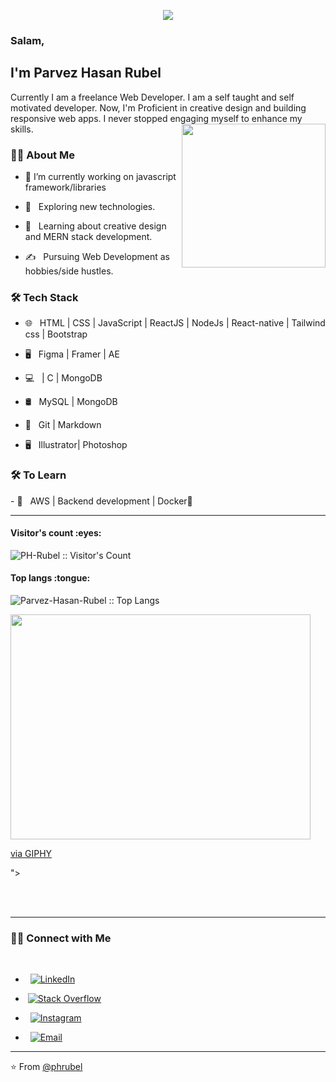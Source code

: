 
<p align="center">
  <img src="https://github.com/thompsonemerson/thompsonemerson/raw/master/cover-thompson.png" />
</p>

<!--
### Hi there 👋, my name is Parvez Hasan Rubel
Currently I am a freelance Web Developer. I am a self taught and self motivated developer. Now, I'm Proficient in creative  design and building responsive web apps. I never stopped engaging myself to enhance my skills.
Skills: REACT / REACT-NATIVE / JS / HTML / CSS
- 🔭 I’m currently working on javascript framework/libraries 
- 🌱 I’m currently learning MERN stack 
- 🤔 I’m looking for help with React Projects  
-->

### Salam,<h2> I'm Parvez Hasan Rubel</h2>
Currently I am a freelance Web Developer. I am a self taught and self motivated developer. Now, I'm Proficient in creative  design and building responsive web apps. I never stopped engaging myself to enhance my skills.
<img align='right' src="https://media.giphy.com/media/M9gbBd9nbDrOTu1Mqx/giphy.gif" width="230">

<h3> 👨🏻 About Me </h3>

- 🔭 I’m currently working on javascript framework/libraries 

- 🤔 &nbsp; Exploring new technologies.

- 🌱 &nbsp; Learning about creative design and MERN stack development.

- ✍️ &nbsp; Pursuing Web Development as hobbies/side hustles.



<h3>🛠 Tech Stack</h3>

- 🌐 &nbsp; HTML | CSS | JavaScript | ReactJS | NodeJs | React-native | Tailwind css | Bootstrap

- 🖥 &nbsp; Figma | Framer | AE

- 💻 &nbsp;  | C | MongoDB

- 🛢 &nbsp; MySQL | MongoDB

- 🔧 &nbsp; Git | Markdown 

- 🖥 &nbsp; Illustrator| Photoshop 


<h3>🛠 To Learn</h3>
- 🔧 &nbsp; AWS | Backend development  | Docker🐳

<hr>

<h4 align="left">Visitor's count :eyes:</h4>

<p align="left"><img src="https://profile-counter.glitch.me/{phrubel}/count.svg"  alt="PH-Rubel :: Visitor's Count" /></p>

<h4 align="left">Top langs :tongue:</h4>

<p align="left"><img src="https://github-readme-stats.vercel.app/api/top-langs/?username=phrubel&langs_count=10&theme=tokyonight&layout=compact" alt="Parvez-Hasan-Rubel :: Top Langs" /></p>


<p align="left"><img src="<iframe src="https://giphy.com/embed/qgQUggAC3Pfv687qPC" width="480" height="360" frameBorder="0" class="giphy-embed" allowFullScreen></iframe><p><a href="https://giphy.com/gifs/dommespace-domme-space-programador-qgQUggAC3Pfv687qPC">via GIPHY</a></p>"></p>


<br/><br/>


<hr>



<h3> 🤝🏻 Connect with Me </h3>

<br>


 <!-- -  &nbsp; <a href="" target="_blank"><img alt="Website" src="https://img.shields.io/badge/Website-www.anandmainali.com.np-blue?style=flat&logo=google-chrome"></a> <br> -->

-  &nbsp; <a href="https://www.linkedin.com/in/parvezhasanrubel/" target="_blank"><img alt="LinkedIn" src="https://img.shields.io/badge/LinkedIn-parvezhasanrube-blue?style=flat&logo=linkedin"></a> <br>

-  &nbsp;<a href="https://www.facebook.com/parvezhasanrubel42/" target="_blank"><img alt="Stack Overflow" src="https://img.shields.io/badge/Facebook-parvezhasanrubel42-blue?style=flat&logo=Facebook"></a> 
 
-  &nbsp; <a href="https://www.instagram.com/phrubel42/"><img alt="Instagram" src="https://img.shields.io/badge/Instagram-phrubel42.jsx-blue?style=flat&logo=instagram"></a>

-  &nbsp; <a href="mailto:phrubel42@gmail.com"><img alt="Email" src="https://img.shields.io/badge/Email-phrubel42@gmail.com-blue?style=flat&logo=gmail"></a>



<p align="center">
  

  

  

  

</p>









<hr>

⭐️ From [@phrubel](https://github.com/phrubel)
